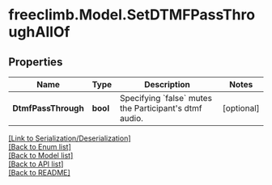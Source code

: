# freeclimb.Model.SetDTMFPassThroughAllOf


## Properties

Name | Type | Description | Notes
------------ | ------------- | ------------- | -------------
**DtmfPassThrough** | **bool** | Specifying &#x60;false&#x60; mutes the Participant&#39;s dtmf audio. | [optional] 

[[Link to Serialization/Deserialization]](../README.md#documentation-for-serialization-deserialization)<br /> 
[[Back to Enum list]](../README.md#documentation-for-enums)<br /> 
[[Back to Model list]](../README.md#documentation-for-models)<br /> 
[[Back to API list]](../README.md#documentation-for-api-endpoints) <br /> 
[[Back to README]](../README.md) <br /> 
